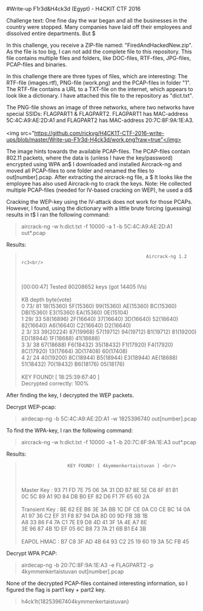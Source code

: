 #Write-up F1r3d&H4ck3d (Egypt) - H4CKIT CTF 2016

Challenge text:
One fine day the war began and all the businesses in the country were stopped. Many companies have laid off their employees and dissolved entire departments. But $

In this challenge, you receive a ZIP-file named: "FiredAndHackedNew.zip". As the file is too big, I can not add the complete file to this repository. This file contains multiple files and folders, like DOC-files, RTF-files, JPG-files, PCAP-files and binaries.

In this challenge there are three types of files, which are interesting: The RTF-file (images.rtf), PNG-file (work.png) and the PCAP-files in folder "1".
The RTF-file contains a URL to a TXT-file on the internet, which appears to look like a dictionary. I have attached this file to the repository as "dict.txt".

The PNG-file shows an image of three networks, where two networks have special SSIDs: FLAGPART1 & FLAGPART2.
FLAGPART1 has MAC-address 5C:4C:A9:AE:2D:A1 and FLAGPART2 has MAC-address 20:7C:8F:9A:1E:A3.<br/><br/>
<img src="https://github.com/rickvg/H4CK1T-CTF-2016-write-ups/blob/master/Write-up-F1r3d-H4ck3d/work.png?raw=true"</img>

The image hints towards the available PCAP-files. The PCAP-files contain 802.11 packets, where the data is (unless I have the key/password) encrypted using WPA an$
I downloaded and installed Aircrack-ng and moved all PCAP-files to one folder and renamed the files to out[number].pcap. After extracting the aircrack-ng file, a $
It looks like the employee has also used Aircrack-ng to crack the keys. Note: He collected multiple PCAP-files (needed for IV-based cracking on WEP), he used a di$

Cracking the WEP-key using the IV-attack does not work for those PCAPs. However, I found, using the dictionary with a little brute forcing (guessing) results in t$
I ran the following command:

>aircrack-ng -w h:dict.txt -f 10000 -a 1 -b 5C:4C:A9:AE:2D:A1 out*.pcap

Results:

>                                                   Aircrack-ng 1.2 rc3<br/>
><br/>
><br/>
>                                      [00:00:47] Tested 80208652 keys (got 14405 IVs)<br/>
><br/>
>   KB    depth   byte(vote)<br/>
>    0   73/ 81   18(15360) 5F(15360) 99(15360) AE(15360) BC(15360) DB(15360) E3(15360) EA(15360) 0E(15104) <br/>
>    1   29/ 33   58(16896) 2F(16640) 37(16640) 3D(16640) 52(16640) 82(16640) A6(16640) C2(16640) D2(16640) <br/>
>    2    3/ 33   39(20224) 87(19968) 57(19712) 94(19712) B1(19712) 81(19200) ED(18944) 1F(18688) 41(18688) <br/>
>    3    3/ 38   67(18688) F6(18432) 35(18432) F1(17920) F4(17920) 8C(17920) 13(17664) 3D(17408) 60(17408) <br/>
>    4    2/ 24   40(19200) 8C(18944) B5(18944) E3(18944) AE(18688) 51(18432) 70(18432) B6(18176) 05(18176) <br/>
><br/>
>                     KEY FOUND! [ 18:25:39:67:40 ]<br/>
>       Decrypted correctly: 100%<br/>

After finding the key, I decrypted the WEP packets.

Decrypt WEP-pcap:
>airdecap-ng -b 5C:4C:A9:AE:2D:A1 -w 1825396740 out[number].pcap

To find the WPA-key, I ran the following command:

>aircrack-ng -w h:dict.txt -f 10000 -a 1 -b 20:7C:8F:9A:1E:A3 out*.pcap

Results:
>                      KEY FOUND! [ 4kymmenkertaistuvan ] <br/>
><br/>
><br/>
>      Master Key     : 93 71 FD 7E 75 06 3A 31 DD B7 8E 5E C6 8F 81 B1 <br/>
>                       0C 5C 89 A1 9D 84 DB B0 EF 82 D6 F1 7F 65 60 2A <br/>
><br/>
>      Transient Key  : BE 62 EE B6 3E 3A BB 1C DF CE 0A C0 CE BC 14 0A <br/>
>                       A1 97 36 C2 EF 31 F8 87 94 DA 8D 00 9D FB 3B 1B <br/>
>                       A8 33 86 F4 7A C1 7E E9 D8 4D 41 3F 1A 4E A7 8E <br/>
>                       3E 96 87 4B 1D EF 05 6C B8 73 7A 21 6B B1 E4 3B <br/>
><br/>
>      EAPOL HMAC     : B7 C8 3F AD 4B 64 93 C2 25 19 60 19 3A 5C FB 45 <br/>


Decrypt WPA PCAP:
>airdecap-ng -b 20:7C:8F:9A:1E:A3 -e FLAGPART2 -p 4kymmenkertaistuvan out[number].pcap

None of the decrypted PCAP-files contained interesting information, so I figured the flag is part1 key + part2 key.
> h4ck1t{18253967404kymmenkertaistuvan}
